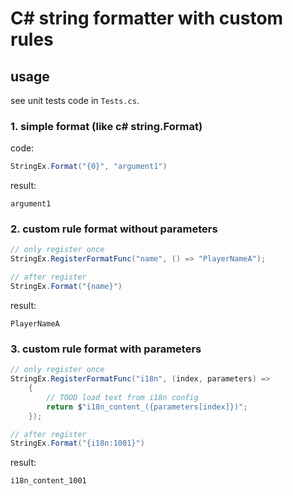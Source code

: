 # C# string formatter with custom rules

## usage

see unit tests code in `Tests.cs`.

### 1. simple format (like c# string.Format)

code:
```c#
StringEx.Format("{0}", "argument1")
```

result:
```text
argument1
```

### 2. custom rule format without parameters

```c#
// only register once
StringEx.RegisterFormatFunc("name", () => "PlayerNameA");

// after register
StringEx.Format("{name}")
```

result:
```text
PlayerNameA
```

### 3. custom rule format with parameters

```c#
// only register once
StringEx.RegisterFormatFunc("i18n", (index, parameters) => 
    {
        // TOOD load text from i18n config
        return $"i18n_content_({parameters[index]})";
    });

// after register
StringEx.Format("{i18n:1001}")
```

result:
```text
i18n_content_1001
```
